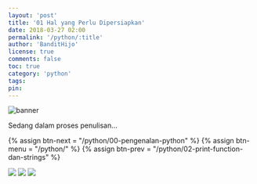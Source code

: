 ```yaml
---
layout: 'post'
title: '01 Hal yang Perlu Dipersiapkan'
date: 2018-03-27 02:00
permalink: '/python/:title'
author: 'BanditHijo'
license: true
comments: false
toc: true
category: 'python'
tags:
pin:
---
```


<img class="post-body-img" src="{{ site.lazyload.logo_blank_banner }}" data-echo="https://s20.postimg.cc/rjj46uizh/banner_python_00.png" alt="banner">

<p class="font-latin">Sedang dalam proses penulisan...</p>


<!-- NEXT PREV BUTTON -->
{% assign btn-next = "/python/00-pengenalan-python" %}
{% assign btn-menu = "/python/" %}
{% assign btn-prev = "/python/02-print-function-dan-strings" %}
<div class="post-nav">
<a class="btn-blue-l" href="{{ btn-next }}"><img class="btn-img" src="/assets/img/logo/logo_ap.png"></a>
<a class="btn-blue-c" href="{{ btn-menu }}"><img class="btn-img" src="/assets/img/logo/logo_menu.svg"></a>
<a class="btn-blue-r" href="{{ btn-prev }}"><img class="btn-img" src="/assets/img/logo/logo_an.png"></a>
</div>

